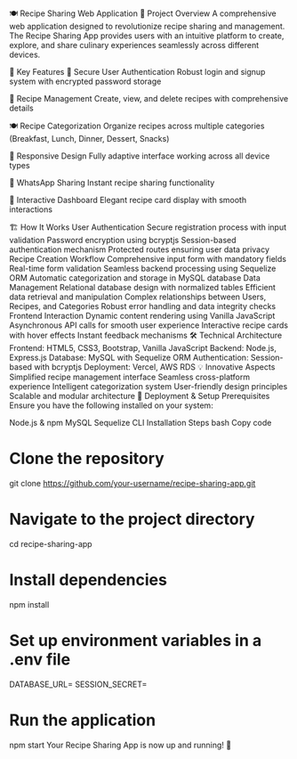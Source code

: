 🍽️ Recipe Sharing Web Application
📌 Project Overview
A comprehensive web application designed to revolutionize recipe sharing and management. The Recipe Sharing App provides users with an intuitive platform to create, explore, and share culinary experiences seamlessly across different devices.

🚀 Key Features
🔐 Secure User Authentication
Robust login and signup system with encrypted password storage

📝 Recipe Management
Create, view, and delete recipes with comprehensive details

🍽️ Recipe Categorization
Organize recipes across multiple categories (Breakfast, Lunch, Dinner, Dessert, Snacks)

📱 Responsive Design
Fully adaptive interface working across all device types

🤝 WhatsApp Sharing
Instant recipe sharing functionality

🎨 Interactive Dashboard
Elegant recipe card display with smooth interactions

🏗 How It Works
User Authentication
Secure registration process with input validation
Password encryption using bcryptjs
Session-based authentication mechanism
Protected routes ensuring user data privacy
Recipe Creation Workflow
Comprehensive input form with mandatory fields
Real-time form validation
Seamless backend processing using Sequelize ORM
Automatic categorization and storage in MySQL database
Data Management
Relational database design with normalized tables
Efficient data retrieval and manipulation
Complex relationships between Users, Recipes, and Categories
Robust error handling and data integrity checks
Frontend Interaction
Dynamic content rendering using Vanilla JavaScript
Asynchronous API calls for smooth user experience
Interactive recipe cards with hover effects
Instant feedback mechanisms
🛠️ Technical Architecture
Frontend: HTML5, CSS3, Bootstrap, Vanilla JavaScript
Backend: Node.js, Express.js
Database: MySQL with Sequelize ORM
Authentication: Session-based with bcryptjs
Deployment: Vercel, AWS RDS
💡 Innovative Aspects
Simplified recipe management interface
Seamless cross-platform experience
Intelligent categorization system
User-friendly design principles
Scalable and modular architecture
🚀 Deployment & Setup
Prerequisites
Ensure you have the following installed on your system:

Node.js & npm
MySQL
Sequelize CLI
Installation Steps
bash
Copy code
# Clone the repository
git clone https://github.com/your-username/recipe-sharing-app.git

# Navigate to the project directory
cd recipe-sharing-app

# Install dependencies
npm install

# Set up environment variables in a .env file
DATABASE_URL=<your-database-url>
SESSION_SECRET=<your-session-secret>

# Run the application
npm start
Your Recipe Sharing App is now up and running! 🎉
